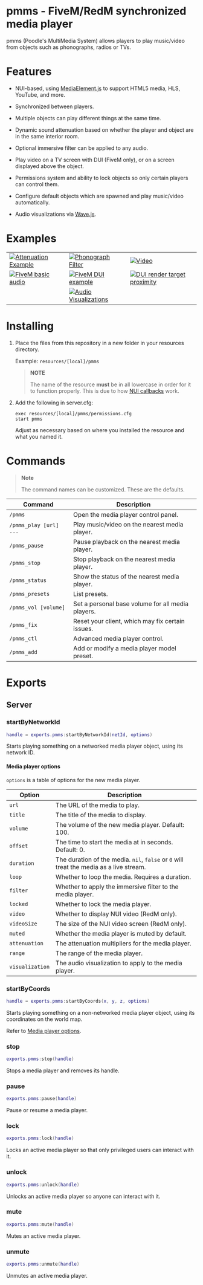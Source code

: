# pmms - FiveM/RedM synchronized media player

pmms (Poodle's MultiMedia System) allows players to play music/video from objects such as phonographs, radios or TVs.

# Features

- NUI-based, using [MediaElement.js](https://www.mediaelementjs.com/) to support HTML5 media, HLS, YouTube, and more.

- Synchronized between players.

- Multiple objects can play different things at the same time.

- Dynamic sound attenuation based on whether the player and object are in the same interior room.

- Optional immersive filter can be applied to any audio.

- Play video on a TV screen with DUI (FiveM only), or on a screen displayed above the object.

- Permissions system and ability to lock objects so only certain players can control them.

- Configure default objects which are spawned and play music/video automatically.

- Audio visualizations via [Wave.js](https://foobar404.github.io/Wave.js/#/).

# Examples

| | | |
|-|-|-|
|[![Attenuation Example](https://i.imgur.com/BTkglVYm.jpg)](https://imgur.com/BTkglVY)| [![Phonograph Filter](https://i.imgur.com/L8sWpOCm.jpg)](https://imgur.com/L8sWpOC) | [![Video](https://i.imgur.com/2jRYlSem.jpg)](https://imgur.com/2jRYlSe) |
|[![FiveM basic audio](https://i.imgur.com/CofS0VPm.jpg)](https://imgur.com/CofS0VP)|[![FiveM DUI example](https://i.imgur.com/ndZwPvDm.jpg)](https://imgur.com/ndZwPvD)|[![DUI render target proximity](https://i.imgur.com/m2KddI6m.jpg)](https://imgur.com/m2KddI6)|
| |[![Audio Visualizations](https://i.imgur.com/4E42m4tm.jpg)](https://imgur.com/4E42m4t)| |

# Installing

1. Place the files from this repository in a new folder in your resources directory.

   Example: `resources/[local]/pmms`
   
   > **NOTE**
   > 
   > The name of the resource **must** be in all lowercase in order for it to function properly. This is due to how [NUI callbacks](https://docs.fivem.net/docs/scripting-manual/nui-development/nui-callbacks/) work.

2. Add the following in server.cfg:
   ```
   exec resources/[local]/pmms/permissions.cfg
   start pmms
   ```
   
   Adjust as necessary based on where you installed the resource and what you named it.

# Commands

> **Note**
> 
> The command names can be customized. These are the defaults.

| Command                                                                            | Description                                       |
|------------------------------------------------------------------------------------|---------------------------------------------------|
| `/pmms`                                                                            | Open the media player control panel.              |
| `/pmms_play [url] ...`                                                             | Play music/video on the nearest media player.     |
| `/pmms_pause`                                                                      | Pause playback on the nearest media player.       |
| `/pmms_stop`                                                                       | Stop playback on the nearest media player.        |
| `/pmms_status`                                                                     | Show the status of the nearest media player.      |
| `/pmms_presets`                                                                    | List presets.                                     |
| `/pmms_vol [volume]`                                                               | Set a personal base volume for all media players. |
| `/pmms_fix`                                                                        | Reset your client, which may fix certain issues.  |
| `/pmms_ctl`                                                                        | Advanced media player control.                    |
| `/pmms_add`                                                                        | Add or modify a media player model preset.        |

# Exports

## Server

### startByNetworkId

```lua
handle = exports.pmms:startByNetworkId(netId, options)
```

Starts playing something on a networked media player object, using its network ID.

#### Media player options

`options` is a table of options for the new media player.

| Option          | Description                                                                             |
|-----------------|-----------------------------------------------------------------------------------------|
| `url`           | The URL of the media to play.                                                           |
| `title`         | The title of the media to display.                                                      |
| `volume`        | The volume of the new media player. Default: 100.                                       |
| `offset`        | The time to start the media at in seconds. Default: 0.                                  |
| `duration`      | The duration of the media. `nil`, `false` or `0` will treat the media as a live stream. |
| `loop`          | Whether to loop the media. Requires a duration.                                         |
| `filter`        | Whether to apply the immersive filter to the media player.                              |
| `locked`        | Whether to lock the media player.                                                       |
| `video`         | Whether to display NUI video (RedM only).                                               |
| `videoSize`     | The size of the NUI video screen (RedM only).                                           |
| `muted`         | Whether the media player is muted by default.                                           |
| `attenuation`   | The attenuation multipliers for the media player.                                       |
| `range`         | The range of the media player.                                                          |
| `visualization` | The audio visualization to apply to the media player.                                   |

### startByCoords

```lua
handle = exports.pmms:startByCoords(x, y, z, options)
```

Starts playing something on a non-networked media player object, using its coordinates on the world map.

Refer to [Media player options](#media-player-options).

### stop

```lua
exports.pmms:stop(handle)
```

Stops a media player and removes its handle.

### pause

```lua
exports.pmms:pause(handle)
```

Pause or resume a media player.

### lock

```lua
exports.pmms:lock(handle)
```

Locks an active media player so that only privileged users can interact with it.

### unlock

```lua
exports.pmms:unlock(handle)
```

Unlocks an active media player so anyone can interact with it.

### mute

```lua
exports.pmms:mute(handle)
```

Mutes an active media player.

### unmute

```lua
exports.pmms:unmute(handle)
```

Unmutes an active media player.
